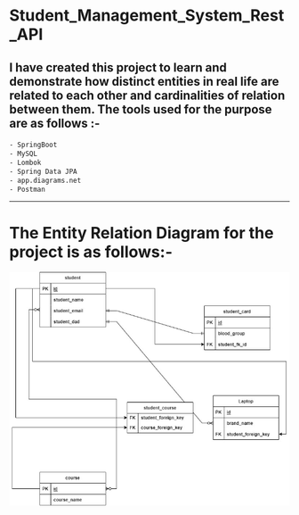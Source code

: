 # **Student_Management_System_Rest_API**

## I have created this project to learn and demonstrate how distinct entities in real life are related to each other and cardinalities of relation between them. The tools used for the purpose are as follows :-

```
- SpringBoot
- MySQL 
- Lombok
- Spring Data JPA
- app.diagrams.net
- Postman
```
---
# The Entity Relation Diagram for the project is as follows:-

![ER_Diagram](https://github.com/Lucifer7355/Student_Management_System_Rest_API/blob/main/Entity_Relation_Diagram.jpg)
